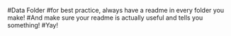 #Data Folder
#for best practice, always have a readme in every folder you make! 
#And make sure your readme is actually useful and tells you something!
#Yay!
